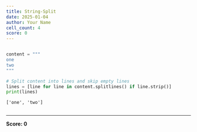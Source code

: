 ```yaml
---
title: String-Split
date: 2025-01-04
author: Your Name
cell_count: 4
score: 0
---
```


```python

```


```python
content = """
one
two
"""
```


```python
# Split content into lines and skip empty lines
lines = [line for line in content.splitlines() if line.strip()]
print(lines)
```

    ['one', 'two']



```python

```


---
**Score: 0**